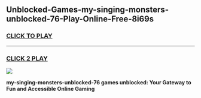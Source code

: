 
## Unblocked-Games-my-singing-monsters-unblocked-76-Play-Online-Free-8i69s
<h3>
<a href="https://premium76.site?title=my-singing-monsters-unblocked-76&ref=26A">CLICK TO PLAY</a></h3>
<hr>

<h3>
<a href="https://premium76.site?title=my-singing-monsters-unblocked-76&ref=26A">CLICK 2 PLAY</a>
  
</h3>

<a href="https://premium76.site?title=my-singing-monsters-unblocked-76&ref=26A"><img src="https://clearcache.store/games.png"></a>


**my-singing-monsters-unblocked-76 games unblocked: Your Gateway to Fun and Accessible Online Gaming**
